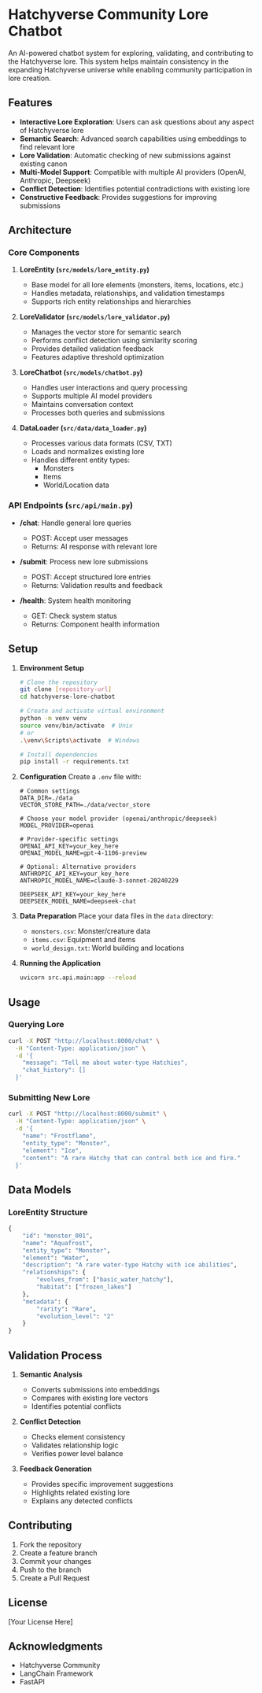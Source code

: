 # Hatchyverse Community Lore Chatbot

An AI-powered chatbot system for exploring, validating, and contributing to the Hatchyverse lore. This system helps maintain consistency in the expanding Hatchyverse universe while enabling community participation in lore creation.

## Features

- **Interactive Lore Exploration**: Users can ask questions about any aspect of Hatchyverse lore
- **Semantic Search**: Advanced search capabilities using embeddings to find relevant lore
- **Lore Validation**: Automatic checking of new submissions against existing canon
- **Multi-Model Support**: Compatible with multiple AI providers (OpenAI, Anthropic, Deepseek)
- **Conflict Detection**: Identifies potential contradictions with existing lore
- **Constructive Feedback**: Provides suggestions for improving submissions

## Architecture

### Core Components

1. **LoreEntity (`src/models/lore_entity.py`)**
   - Base model for all lore elements (monsters, items, locations, etc.)
   - Handles metadata, relationships, and validation timestamps
   - Supports rich entity relationships and hierarchies

2. **LoreValidator (`src/models/lore_validator.py`)**
   - Manages the vector store for semantic search
   - Performs conflict detection using similarity scoring
   - Provides detailed validation feedback
   - Features adaptive threshold optimization

3. **LoreChatbot (`src/models/chatbot.py`)**
   - Handles user interactions and query processing
   - Supports multiple AI model providers
   - Maintains conversation context
   - Processes both queries and submissions

4. **DataLoader (`src/data/data_loader.py`)**
   - Processes various data formats (CSV, TXT)
   - Loads and normalizes existing lore
   - Handles different entity types:
     - Monsters
     - Items
     - World/Location data

### API Endpoints (`src/api/main.py`)

- **/chat**: Handle general lore queries
  - POST: Accept user messages
  - Returns: AI response with relevant lore

- **/submit**: Process new lore submissions
  - POST: Accept structured lore entries
  - Returns: Validation results and feedback

- **/health**: System health monitoring
  - GET: Check system status
  - Returns: Component health information

## Setup

1. **Environment Setup**
   ```bash
   # Clone the repository
   git clone [repository-url]
   cd hatchyverse-lore-chatbot

   # Create and activate virtual environment
   python -m venv venv
   source venv/bin/activate  # Unix
   # or
   .\venv\Scripts\activate  # Windows

   # Install dependencies
   pip install -r requirements.txt
   ```

2. **Configuration**
   Create a `.env` file with:
   ```env
   # Common settings
   DATA_DIR=./data
   VECTOR_STORE_PATH=./data/vector_store

   # Choose your model provider (openai/anthropic/deepseek)
   MODEL_PROVIDER=openai

   # Provider-specific settings
   OPENAI_API_KEY=your_key_here
   OPENAI_MODEL_NAME=gpt-4-1106-preview

   # Optional: Alternative providers
   ANTHROPIC_API_KEY=your_key_here
   ANTHROPIC_MODEL_NAME=claude-3-sonnet-20240229

   DEEPSEEK_API_KEY=your_key_here
   DEEPSEEK_MODEL_NAME=deepseek-chat
   ```

3. **Data Preparation**
   Place your data files in the `data` directory:
   - `monsters.csv`: Monster/creature data
   - `items.csv`: Equipment and items
   - `world_design.txt`: World building and locations

4. **Running the Application**
   ```bash
   uvicorn src.api.main:app --reload
   ```

## Usage

### Querying Lore
```bash
curl -X POST "http://localhost:8000/chat" \
  -H "Content-Type: application/json" \
  -d '{
    "message": "Tell me about water-type Hatchies",
    "chat_history": []
  }'
```

### Submitting New Lore
```bash
curl -X POST "http://localhost:8000/submit" \
  -H "Content-Type: application/json" \
  -d '{
    "name": "Frostflame",
    "entity_type": "Monster",
    "element": "Ice",
    "content": "A rare Hatchy that can control both ice and fire."
  }'
```

## Data Models

### LoreEntity Structure
```python
{
    "id": "monster_001",
    "name": "Aquafrost",
    "entity_type": "Monster",
    "element": "Water",
    "description": "A rare water-type Hatchy with ice abilities",
    "relationships": {
        "evolves_from": ["basic_water_hatchy"],
        "habitat": ["frozen_lakes"]
    },
    "metadata": {
        "rarity": "Rare",
        "evolution_level": "2"
    }
}
```

## Validation Process

1. **Semantic Analysis**
   - Converts submissions into embeddings
   - Compares with existing lore vectors
   - Identifies potential conflicts

2. **Conflict Detection**
   - Checks element consistency
   - Validates relationship logic
   - Verifies power level balance

3. **Feedback Generation**
   - Provides specific improvement suggestions
   - Highlights related existing lore
   - Explains any detected conflicts

## Contributing

1. Fork the repository
2. Create a feature branch
3. Commit your changes
4. Push to the branch
5. Create a Pull Request

## License

[Your License Here]

## Acknowledgments

- Hatchyverse Community
- LangChain Framework
- FastAPI 